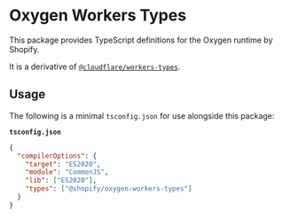 # Oxygen Workers Types

This package provides TypeScript definitions for the Oxygen runtime by Shopify.

It is a derivative of [`@cloudflare/workers-types`](https://github.com/cloudflare/workers-types).

## Usage

The following is a minimal `tsconfig.json` for use alongside this package:

**`tsconfig.json`**

```json
{
  "compilerOptions": {
    "target": "ES2020",
    "module": "CommonJS",
    "lib": ["ES2020"],
    "types": ["@shopify/oxygen-workers-types"]
  }
}
```


